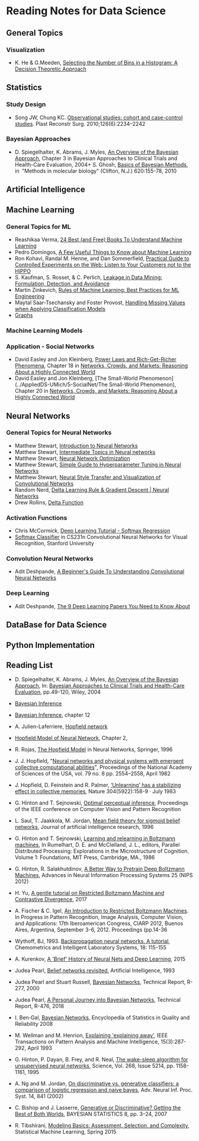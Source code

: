 # Reading Notes for Data Science

## General Topics


### Visualization

+ K. He & G.Meeden, [Selecting the Number of Bins in a Histogram: A Decision Theoretic Approach](../AppliedDS-UMich/2-InfoVis/p01-HistBins.md)


## Statistics

### Study Design

+ Song JW, Chung KC. [Observational studies: cohort and case-control studies](../Notes/p02-Observational.md). Plast Reconstr Surg. 2010;126(6):2234–2242



### Bayesian Approaches

+ D. Spiegelhalter, K. Abrams, J. Myles, [An Overview of the Bayesian Approach](../Notes/p01-Bayesian.md), Chapter 3 in Bayesian Approaches to Clinical Trials and Health-Care Evaluation, 2004+ S. Ghosh, [Basics of Bayesian Methods](../Notes/p03-BayesianBasics.md), in "Methods in molecular biology" (Clifton, N.J.) 620:155-78, 2010



## Artificial Intelligence




## Machine Learning

### General Topics for ML

+ Reashikaa Verma, [24 Best (and Free) Books To Understand Machine Learning](../Notes/a07=MLBools.md)
+ Pedro Domingos, [A Few Useful Things to Know about Machine Learning](../AppliedDS-UMich/3-AML/p0-UsefulThings.md)
+ Ron Kohavi, Randal M. Henne, and Dan Sommerfield, [Practical Guide to Controlled Experiments on the Web: Listen to Your Customers not to the HiPPO](../AppliedDS-UMich/3-AML/p1-ControlledExp.md)
+ S. Kaufman, S. Rosset, & C. Perlich, [Leakage in Data Mining: Formulation, Detection, and Avoidance](../AppliedDS-UMich/3-AML/p3-Leakage.md)
+ Martin Zinkevich, [Rules of Machine Learning: Best Practices for ML Engineering](../AppliedDS-UMich/3-AML/p4-MLRules.md)
+ Maytal Saar-Tsechansky and Foster Provost, [Handling Missing Values when Applying Classification Models](../AppliedDS-UMich/3-AML/p5-Missing.md)
+ [Graphs](../AppliedDS-UMich/5-SocialNet/p2-Graphs.md)


### Machine Learning Models




### Application - Social Networks

+ David Easley and Jon Kleinberg, [Power Laws and Rich-Get-Richer Phenomena](../AppliedDS-UMich/5-SocialNet/p1-PowerLaw.md), Chapter 18 in [Networks, Crowds, and Markets: Reasoning About a Highly Connected World](http://www.cs.cornell.edu/home/kleinber/networks-book/)
+ David Easley and Jon Kleinberg, [The Small-World Phenomenon](../AppliedDS-UMich/5-SocialNet/The Small-World Phenomenon), Chapter 20 in [Networks, Crowds, and Markets: Reasoning About a Highly Connected World](http://www.cs.cornell.edu/home/kleinber/networks-book/)



## Neural Networks

### General Topics for Neural Networks

+ Matthew Stewart, [Introduction to Neural Networks](../ML/MLNN-Hinton/a01-IntroNN.md)
+ Matthew Stewart, [Intermediate Topics in Neural networks](../ML/MLNN-Hinton/a02-IntermediateNN.md)
+ Matthew Stewart, [Neural Network Optimization](../ML/MLNN-Hinton/a03-Optimization.md)
+ Matthew Stewart, [Simple Guide to Hyperparameter Tuning in Neural Networks](../ML/MLNN-Hinton/a04-Hyperparameter.md)
+ Matthew Stewart, [Neural Style Transfer and Visualization of Convolutional Networks](../ML/MLNN-Hinton/a05-VisualCNN.md)
+ Random Nerd, [Delta Learning Rule & Gradient Descent | Neural Networks](../ML/MLNN-Hinton/a06-DeltaRule.md)
+ Drew Rollins, [Delta Function](../ML/MLNN-Hinton/a07-DeltaFunc.md)


### Activation Functions

+ Chris McCormick, [Deep Learning Tutorial - Softmax Regression](../ML/MLNN-Hinton/a08-SoftmaxReg.md)
+ [Softmax Classifier](../ML/MLNN-Hinton/a09-SoftmaxClass.md) in CS231n Convolutional Neural Networks for Visual Recognition, Stanford University



### Convolution Neural Networks

+ Adit Deshpande, [A Beginner's Guide To Understanding Convolutional Neural Networks](../ML/MLNN-Hinton/a10-CNNsGuide.md)



### Deep Learning

+ Adit Deshpande, [The 9 Deep Learning Papers You Need to Know About](../ML/MLNN-Hinton/a11-9Papers.md)





## DataBase for Data Science




## Python Implementation




## Reading List

+ D. Spiegelhalter, K. Abrams, J. Myles, [An Overview of the Bayesian Approach](http://www.medicine.mcgill.ca/epidemiology/hanley/bios602/Bayes/an%20overview%20of%20the%20Bayesian%20approach.pdf), In: [Bayesian Approaches to Clinical Trials and Health-Care Evaluation](http://93.174.95.29/main/791000/1c3cccffb374be94e8940aa087c433c0/%28Statistic%20in%20practice%29%20David%20J.%20Spiegelhalter%2C%20Keith%20R.%20Abrams%2C%20Jonathan%20P.%20Myles%20-%20Bayesian%20Approaches%20to%20Clinical%20Trials%20and%20Health-Care%20Evaluation-Wiley%20%282004%29.pdf), pp.49-120, Wiley, 2004
+ [Bayesian Inference](http://www.stat.cmu.edu/~larry/=sml/Bayes.pdf)

+ [Bayesian Inference](http://www.stat.cmu.edu/~larry/=sml/Bayes.pdf), chapter 12
+ A. Julien-Laferriere, [Hopfield network](http://perso.ens-lyon.fr/eric.thierry/Graphes2010/alice-julien-laferriere.pdf)
+ [Hopfield Model of Neural Network](https://shodhganga.inflibnet.ac.in/bitstream/10603/1760/6/06_chapter%202.pdf), Chapter 2,
+ R. Rojas, [The Hopfield Model](https://page.mi.fu-berlin.de/rojas/neural/chapter/K13.pdf) in Neural Networks, Springer, 1996
+ J. J. Hopfield, "[Neural networks and physical systems with emergent collective computational abilities](https://www.pnas.org/content/pnas/79/8/2554.full.pdf)", Proceedings of the National Academy of Sciences of the USA, vol. 79 no. 8 pp. 2554–2558, April 1982
+ J. Hopfield, D. Feinstein and R. Palmer, [‘Unlearning’ has a stabilizing effect in collective memories](https://www.researchgate.net/profile/John_Hopfield/publication/16333131_'Unlearning'_has_a_stabilizing_effect_in_collective_memories/links/563fef2f08aec6f17ddb84cc/Unlearning-has-a-stabilizing-effect-in-collective-memories.pdf), Nature 304(5922):158-9 · July 1983
+ G. Hinton and T. Sejnowski, [Optimal perceptual inference](https://papers.cnl.salk.edu/PDFs/Optimal%20Perceptual%20Inference%201983-646.pdf), Proceedings of the IEEE conference on Computer Vision and Pattern Recognition
+ L. Saul, T. Jaakkola, M. Jordan, [Mean field theory for sigmoid belief networks](https://www.jair.org/index.php/jair/article/download/10156/24075), Journal of artificial intelligence research, 1996
+ G. Hinton and T. Sejnowski, [Learning and relearning in Boltzmann machines](https://www.researchgate.net/profile/Terrence_Sejnowski/publication/242509302_Learning_and_relearning_in_Boltzmann_machines/links/54a4b00f0cf256bf8bb327cc/Learning-and-relearning-in-Boltzmann-machines.pdf), In Rumelhart, D. E. and McClelland, J. L., editors, Parallel Distributed Processing: Explorations in the Microstructure of Cognition. Volume 1: Foundations, MIT Press, Cambridge, MA., 1986
+ G. Hinton, R. Salakhutdinov, [A Better Way to Pretrain Deep Boltzmann Machines](http://papers.nips.cc/paper/4610-a-better-way-to-pretrain-deep-boltzmann-machines.pdf), Advances in Neural Information Processing Systems 25 (NIPS 2012)
+ H. Yu, [A gentle tutorial on Restricted Boltzmann Machine and Contrastive Divergence](https://www.researchgate.net/profile/Hongyang_Yu2/publication/315382074_A_gentle_tutorial_on_Restricted_Boltzmann_Machine_and_Contrastive_Divergence/links/58cf1a654585157b6db02f5a/A-gentle-tutorial-on-Restricted-Boltzmann-Machine-and-Contrastive-Divergence.pdf), 2017
+ A. Fischer & C. Igel, [An Introduction to Restricted Boltzmann Machines](https://www.researchgate.net/profile/Asja_Fischer/publication/243463621_An_Introduction_to_Restricted_Boltzmann_Machines/links/0a85e5320cc4851d83000000/An-Introduction-to-Restricted-Boltzmann-Machines.pdf). In Progress in Pattern Recognition, Image Analysis, Computer Vision, and Applications: 17th Iberoamerican Congress, CIARP 2012, Buenos Aires, Argentina, September 3-6, 2012. Proceedings (pp.14-36
+ Wythoff, BJ, 1993. [Backpropagation neural networks. A tutorial](https://www.researchgate.net/profile/Samreen_Sid/post/rookie/attachment/59d61d8cc49f478072e97144/AS%3A271736812048384%401441798512764/download/1993+Backpropagation+neural+networks+A+tutorial.pdf), Chemometrics and Intelligent Laboratory Systems, 18: 115-155
+ A. Kurenkov, [A 'Brief' History of Neural Nets and Deep Learning](http://www.andreykurenkov.com/writing/ai/a-brief-history-of-neural-nets-and-deep-learning/), 2015
+ Judea Pearl, [Belief networks revisited](https://ftp.cs.ucla.edu/pub/stat_ser/R175.pdf), Artificial Intelligence, 1993
+ Judea Pearl and Stuart Russell, [Bayesian Networks](https://ftp.cs.ucla.edu/pub/stat_ser/r277.pdf), Technical Report, R-277, 2000
+ Judea Pearl, [A Personal Journey into Bayesian Networks](https://ftp.cs.ucla.edu/pub/stat_ser/r476.pdf), Technical Report, R-476, 2018
+ I. Ben‐Gal, [Bayesian Networks](https://onlinelibrary.wiley.com/doi/pdf/10.1002/9780470061572.eqr089), Encyclopedia of Statistics in Quality and Reliability 2008
+ M. Wellman and M. Henrion, [Explaining 'explaining away'](https://pdfs.semanticscholar.org/bffd/c2699cba4893bd6a6befdc8f46f6f23f33d1.pdf?_ga=2.60626154.639362258.1581809305-1938421553.1581809305), IEEE Transactions on Pattern Analysis and Machine Intelligence, 15(3):287-292, April 1993
+ G. Hinton, P. Dayan, B. Frey, and R. Neal, [The wake-sleep algorithm for unsupervised neural networks](https://www.cs.toronto.edu/~hinton/csc2535/readings/ws.pdf), Science, Vol. 268, Issue 5214, pp. 1158-1161, 1995
+ A. Ng and M. Jordan, [On discriminative vs. generative classifiers: a comparison of logistic regression and naive bayes](http://papers.nips.cc/paper/2020-on-discriminative-vs-generative-classifiers-a-comparison-of-logistic-regression-and-naive-bayes.pdf), Adv. Neural Inf. Proc. Syst. 14, 841 (2002)
+ C. Bishop and J. Lasserre, [Generative or Discriminative? Getting the Best of Both Worlds](https://www.researchgate.net/profile/David_Heckerman/publication/228993892_Generative_or_Discriminative_Getting_the_Best_of_Both_Worlds/links/5547741b0cf2e2031b36b897/Generative-or-Discriminative-Getting-the-Best-of-Both-Worlds.pdf), BAYESIAN STATISTICS 8, pp. 3–24, 2007
+ R. Tibshirani, [Modeling Basics: Assessment, Selection, and Complexity](https://www.stat.cmu.edu/~ryantibs/statml/review/modelbasics.pdf), Statistical Machine Learning, Spring 2015



